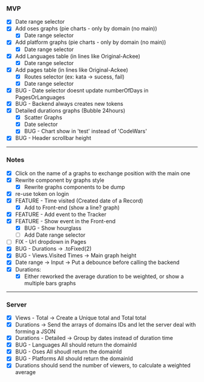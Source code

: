 ### MVP

- [x] Date range selector
- [x] Add oses graphs (pie charts - only by domain (no main))
  - [x] Date range selector
- [x] Add platform graphs (pie charts - only by domain (no main))
  - [x] Date range selector
- [x] Add Languages table (in lines like Original-Ackee)
  - [x] Date range selector
- [x] Add pages table (in lines like Original-Ackee)
  - [x] Routes selector (ex: kata -> sucess, fail)
  - [x] Date range selector
- [x] BUG - Date selector doesnt update numberOfDays in PagesOrLanguages
- [x] BUG - Backend always creates new tokens
- [x] Detailed durations graphs (Bubble 24hours)
  - [x] Scatter Graphs
  - [x] Date selector
  - [x] BUG - Chart show in 'test' instead of 'CodeWars'
- [x] BUG - Header scrollbar height

---

### Notes

- [x] Click on the name of a graphs to exchange position with the main one
- [x] Rewrite component by graphs style
  - [x] Rewrite graphs components to be dump
- [x] re-use token on login
- [x] FEATURE - Time visited (Created date of a Record)
  - [x] Add to Front-end (show a line? graph)
- [x] FEATURE - Add event to the Tracker
- [x] FEATURE - Show event in the Front-end
  - [x] BUG - Show hourglass
  - [ ] Add Date range selector
- [ ] FIX - Url dropdown in Pages
- [x] BUG - Durations -> .toFixed(2)
- [x] BUG - Views.Visited Times -> Main graph height
- [x] Date range -> Input -> Put a debounce before calling the backend
- [x] Durations:
  - [x] Either reworked the average duration to be weighted, or show a multiple bars graphs

---

### Server

- [x] Views - Total -> Create a Unique total and Total total
- [x] Durations -> Send the arrays of domains IDs and let the server deal with forming a JSON
- [x] Durations - Detailed -> Group by dates instead of duration time
- [x] BUG - Languages All should return the domainId
- [x] BUG - Oses All shoudl return the domainId
- [x] BUG - Platforms All should return the domainId
- [x] Durations should send the number of viewers, to calculate a weighted average
